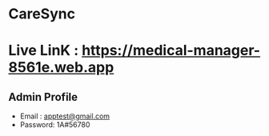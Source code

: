 # CareSync

# Live LinK : https://medical-manager-8561e.web.app

## Admin Profile 
 * Email : apptest@gmail.com
 * Password: 1A#56780